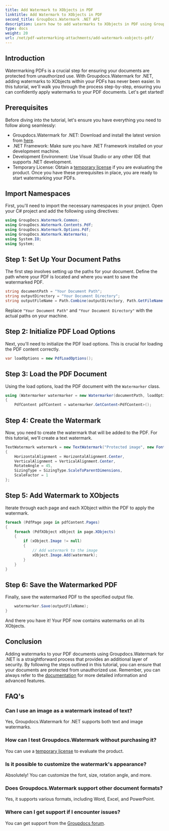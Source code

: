 ```yaml
---
title: Add Watermark to XObjects in PDF
linktitle: Add Watermark to XObjects in PDF
second_title: GroupDocs.Watermark .NET API
description: Learn how to add watermarks to XObjects in PDF using Groupdocs.Watermark for .NET. Follow our step-by-step guide for easy implementation.
type: docs
weight: 20
url: /net/pdf-watermarking-attachments/add-watermark-xobjects-pdf/
---
```

## Introduction
Watermarking PDFs is a crucial step for ensuring your documents are protected from unauthorized use. With Groupdocs.Watermark for .NET, adding watermarks to XObjects within your PDFs has never been easier. In this tutorial, we'll walk you through the process step-by-step, ensuring you can confidently apply watermarks to your PDF documents. Let's get started!
## Prerequisites
Before diving into the tutorial, let's ensure you have everything you need to follow along seamlessly:
- Groupdocs.Watermark for .NET: Download and install the latest version from [here](https://releases.groupdocs.com/Watermark/net/).
- .NET Framework: Make sure you have .NET Framework installed on your development machine.
- Development Environment: Use Visual Studio or any other IDE that supports .NET development.
- Temporary License: Obtain a [temporary license](https://purchase.groupdocs.com/temporary-license/) if you are evaluating the product.
Once you have these prerequisites in place, you are ready to start watermarking your PDFs.
## Import Namespaces
First, you'll need to import the necessary namespaces in your project. Open your C# project and add the following using directives:
```csharp
using GroupDocs.Watermark.Common;
using GroupDocs.Watermark.Contents.Pdf;
using GroupDocs.Watermark.Options.Pdf;
using GroupDocs.Watermark.Watermarks;
using System.IO;
using System;
```
## Step 1: Set Up Your Document Paths
The first step involves setting up the paths for your document. Define the path where your PDF is located and where you want to save the watermarked PDF.
```csharp
string documentPath = "Your Document Path";
string outputDirectory = "Your Document Directory";
string outputFileName = Path.Combine(outputDirectory, Path.GetFileName(documentPath));
```
Replace `"Your Document Path"` and `"Your Document Directory"` with the actual paths on your machine.
## Step 2: Initialize PDF Load Options
Next, you'll need to initialize the PDF load options. This is crucial for loading the PDF content correctly.
```csharp
var loadOptions = new PdfLoadOptions();
```
## Step 3: Load the PDF Document
Using the load options, load the PDF document with the `Watermarker` class.
```csharp
using (Watermarker watermarker = new Watermarker(documentPath, loadOptions))
{
    PdfContent pdfContent = watermarker.GetContent<PdfContent>();
```
## Step 4: Create the Watermark
Now, you need to create the watermark that will be added to the PDF. For this tutorial, we'll create a text watermark.
```csharp
TextWatermark watermark = new TextWatermark("Protected image", new Font("Arial", 8))
{
    HorizontalAlignment = HorizontalAlignment.Center,
    VerticalAlignment = VerticalAlignment.Center,
    RotateAngle = 45,
    SizingType = SizingType.ScaleToParentDimensions,
    ScaleFactor = 1
};
```
## Step 5: Add Watermark to XObjects
Iterate through each page and each XObject within the PDF to apply the watermark.
```csharp
foreach (PdfPage page in pdfContent.Pages)
{
    foreach (PdfXObject xObject in page.XObjects)
    {
        if (xObject.Image != null)
        {
            // Add watermark to the image
            xObject.Image.Add(watermark);
        }
    }
}
```
## Step 6: Save the Watermarked PDF
Finally, save the watermarked PDF to the specified output file.
```csharp
    watermarker.Save(outputFileName);
}
```
And there you have it! Your PDF now contains watermarks on all its XObjects.
## Conclusion
Adding watermarks to your PDF documents using Groupdocs.Watermark for .NET is a straightforward process that provides an additional layer of security. By following the steps outlined in this tutorial, you can ensure that your documents are protected from unauthorized use. Remember, you can always refer to the [documentation](https://reference.groupdocs.com/Watermark/net/) for more detailed information and advanced features.
## FAQ's
### Can I use an image as a watermark instead of text?
Yes, Groupdocs.Watermark for .NET supports both text and image watermarks.
### How can I test Groupdocs.Watermark without purchasing it?
You can use a [temporary license](https://purchase.groupdocs.com/temporary-license/) to evaluate the product.
### Is it possible to customize the watermark's appearance?
Absolutely! You can customize the font, size, rotation angle, and more.
### Does Groupdocs.Watermark support other document formats?
Yes, it supports various formats, including Word, Excel, and PowerPoint.
### Where can I get support if I encounter issues?
You can get support from the [Groupdocs forum](https://forum.groupdocs.com/c/watermark/19).